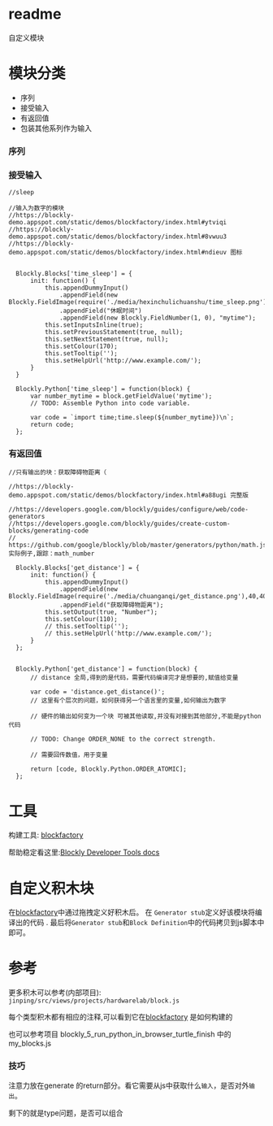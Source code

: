 # readme
自定义模块

# 模块分类
*  序列
*  接受输入
*  有返回值
*  包装其他系列作为输入


### 序列

### 接受输入

```
//sleep

//输入为数字的模块
//https://blockly-demo.appspot.com/static/demos/blockfactory/index.html#ytviqi
//https://blockly-demo.appspot.com/static/demos/blockfactory/index.html#8vwuu3
//https://blockly-demo.appspot.com/static/demos/blockfactory/index.html#ndieuv 图标


  Blockly.Blocks['time_sleep'] = {
      init: function() {
          this.appendDummyInput()
              .appendField(new Blockly.FieldImage(require('./media/hexinchulichuanshu/time_sleep.png'),40,40,"*"))
              .appendField("休眠时间")
              .appendField(new Blockly.FieldNumber(1, 0), "mytime");
          this.setInputsInline(true);
          this.setPreviousStatement(true, null);
          this.setNextStatement(true, null);
          this.setColour(170);
          this.setTooltip('');
          this.setHelpUrl('http://www.example.com/');
      }
  }

  Blockly.Python['time_sleep'] = function(block) {
      var number_mytime = block.getFieldValue('mytime');
      // TODO: Assemble Python into code variable.

      var code = `import time;time.sleep(${number_mytime})\n`;
      return code;
  };
```

### 有返回值

```
//只有输出的块：获取障碍物距离（

//https://blockly-demo.appspot.com/static/demos/blockfactory/index.html#a88ugi 完整版

//https://developers.google.com/blockly/guides/configure/web/code-generators
//https://developers.google.com/blockly/guides/create-custom-blocks/generating-code
// https://github.com/google/blockly/blob/master/generators/python/math.js  实际例子,跟踪：math_number

  Blockly.Blocks['get_distance'] = {
      init: function() {
          this.appendDummyInput()
              .appendField(new Blockly.FieldImage(require('./media/chuanganqi/get_distance.png'),40,40,"*"))
              .appendField("获取障碍物距离");
          this.setOutput(true, "Number");
          this.setColour(110);
          // this.setTooltip('');
          // this.setHelpUrl('http://www.example.com/');
      }
  };


  Blockly.Python['get_distance'] = function(block) {
      // distance 全局,得到的是代码，需要代码编译完才是想要的,赋值给变量

      var code = 'distance.get_distance()';
      // 这里有个层次的问题，如何获得另一个语言里的变量,如何输出为数字

      // 硬件的输出如何变为一个块 可被其他读取,并没有对接到其他部分,不能是python代码

      // TODO: Change ORDER_NONE to the correct strength.

      // 需要回传数值，用于变量

      return [code, Blockly.Python.ORDER_ATOMIC];
  };
```

# 工具
构建工具: [blockfactory](https://blockly-demo.appspot.com/static/demos/blockfactory/index.html)

帮助稳定看这里:[Blockly Developer Tools docs](https://developers.google.com/blockly/guides/create-custom-blocks/blockly-developer-tools)

# 自定义积木块
在[blockfactory](https://blockly-demo.appspot.com/static/demos/blockfactory/index.html)中通过拖拽定义好积木后。 在 `Generator stub`定义好该模块将编译出的代码 . 最后将`Generator stub`和`Block Definition`中的代码拷贝到js脚本中即可。

# 参考
更多积木可以参考(内部项目): `jinping/src/views/projects/hardwarelab/block.js`

每个类型积木都有相应的注释,可以看到它在[blockfactory](https://blockly-demo.appspot.com/static/demos/blockfactory/index.html) 是如何构建的

也可以参考项目 blockly_5_run_python_in_browser_turtle_finish 中的my_blocks.js

### 技巧
注意力放在generate 的return部分。看它需要从js中获取什么`输入`，是否对外`输出`。 


剩下的就是type问题，是否可以组合